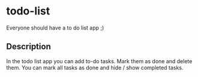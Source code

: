 # todo-list

Everyone should have a to do list app ;)

## Description

In the todo list app you can add to-do tasks. Mark them as done and delete them. You can mark all tasks as done and hide / show completed tasks. 
